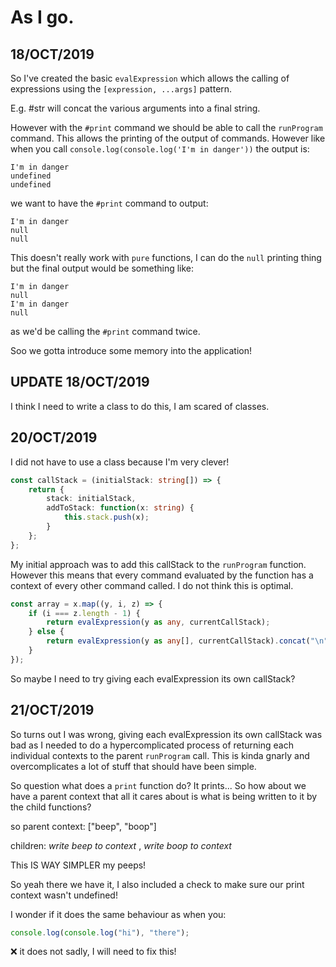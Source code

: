 # As I go.

## 18/OCT/2019

So I've created the basic `evalExpression` which allows the calling of expressions using the `[expression, ...args]` pattern.

E.g. #str will concat the various arguments into a final string.

However with the `#print` command we should be able to call the `runProgram` command. This allows the printing of the output of commands. However like when you call `console.log(console.log('I'm in danger'))` the output is:

```
I'm in danger
undefined
undefined
```

we want to have the `#print` command to output:

```
I'm in danger
null
null
```

This doesn't really work with `pure` functions, I can do the `null` printing thing but the final output would be something like:

```
I'm in danger
null
I'm in danger
null
```

as we'd be calling the `#print` command twice.

Soo we gotta introduce some memory into the application!

## UPDATE 18/OCT/2019

I think I need to write a class to do this, I am scared of classes.

## 20/OCT/2019

I did not have to use a class because I'm very clever!

```typescript
const callStack = (initialStack: string[]) => {
    return {
        stack: initialStack,
        addToStack: function(x: string) {
            this.stack.push(x);
        }
    };
};
```

My initial approach was to add this callStack to the `runProgram` function. However this means that every command evaluated by the function has a context of every other command called. I do not think this is optimal.

```typescript
const array = x.map((y, i, z) => {
    if (i === z.length - 1) {
        return evalExpression(y as any, currentCallStack);
    } else {
        return evalExpression(y as any[], currentCallStack).concat("\n");
    }
});
```

So maybe I need to try giving each evalExpression its own callStack?

## 21/OCT/2019

So turns out I was wrong, giving each evalExpression its own callStack was bad as I needed to do a hypercomplicated process of returning each individual contexts to the parent `runProgram` call. This is kinda gnarly and overcomplicates a lot of stuff that should have been simple.

So question what does a `print` function do? It prints... So how about we have a parent context that all it cares about is what is being written to it by the child functions?

so parent context: ["beep", "boop"]

children: _write beep to context_ , _write boop to context_

This IS WAY SIMPLER my peeps!

So yeah there we have it, I also included a check to make sure our print context wasn't undefined!

I wonder if it does the same behaviour as when you:

```javascript
console.log(console.log("hi"), "there");
```

❌ it does not sadly, I will need to fix this!
